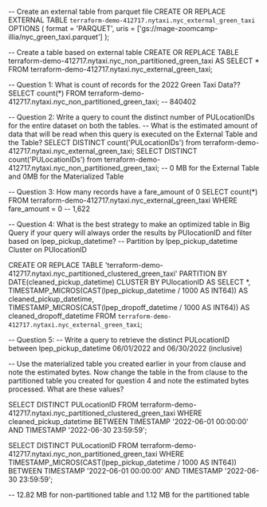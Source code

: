 -- Create an external table from parquet file
CREATE OR REPLACE EXTERNAL TABLE `terraform-demo-412717.nytaxi.nyc_external_green_taxi`
OPTIONS (
  format = 'PARQUET',
  uris = ['gs://mage-zoomcamp-illia/nyc_green_taxi.parquet']
);

-- Create a table based on external table
CREATE OR REPLACE TABLE terraform-demo-412717.nytaxi.nyc_non_partitioned_green_taxi AS
SELECT * FROM terraform-demo-412717.nytaxi.nyc_external_green_taxi;

-- Question 1: What is count of records for the 2022 Green Taxi Data??
SELECT count(*) FROM terraform-demo-412717.nytaxi.nyc_non_partitioned_green_taxi;
-- 840402

-- Question 2: Write a query to count the distinct number of PULocationIDs for the entire dataset on both the tables.
-- What is the estimated amount of data that will be read when this query is executed on the External Table and the Table?
SELECT DISTINCT count('PULocationIDs') from terraform-demo-412717.nytaxi.nyc_external_green_taxi;
SELECT DISTINCT count('PULocationIDs') from terraform-demo-412717.nytaxi.nyc_non_partitioned_green_taxi;
-- 0 MB for the External Table and 0MB for the Materialized Table


-- Question 3: How many records have a fare_amount of 0
SELECT count(*) FROM terraform-demo-412717.nytaxi.nyc_external_green_taxi WHERE fare_amount = 0
-- 1,622

-- Question 4: What is the best strategy to make an optimized table in Big Query if your query will always order the results by PUlocationID and filter based on lpep_pickup_datetime?
-- Partition by lpep_pickup_datetime Cluster on PUlocationID

CREATE OR REPLACE TABLE 'terraform-demo-412717.nytaxi.nyc_partitioned_clustered_green_taxi'
PARTITION BY DATE(cleaned_pickup_datetime)
CLUSTER BY PUlocationID AS
SELECT *, TIMESTAMP_MICROS(CAST(lpep_pickup_datetime / 1000 AS INT64)) AS cleaned_pickup_datetime, TIMESTAMP_MICROS(CAST(lpep_dropoff_datetime / 1000 AS INT64)) AS cleaned_dropoff_datetime FROM `terraform-demo-412717.nytaxi.nyc_external_green_taxi`;



-- Question 5:
-- Write a query to retrieve the distinct PULocationID between lpep_pickup_datetime 06/01/2022 and 06/30/2022 (inclusive)

-- Use the materialized table you created earlier in your from clause and note the estimated bytes. Now change the table in the from clause to the partitioned table you created for question 4 and note the estimated bytes processed. What are these values?


SELECT DISTINCT PULocationID 
FROM terraform-demo-412717.nytaxi.nyc_partitioned_clustered_green_taxi WHERE cleaned_pickup_datetime BETWEEN TIMESTAMP '2022-06-01 00:00:00' AND TIMESTAMP '2022-06-30 23:59:59';

SELECT DISTINCT PULocationID
FROM terraform-demo-412717.nytaxi.nyc_non_partitioned_green_taxi 
WHERE TIMESTAMP_MICROS(CAST(lpep_pickup_datetime / 1000 AS INT64)) BETWEEN TIMESTAMP '2022-06-01 00:00:00' AND TIMESTAMP '2022-06-30 23:59:59';

-- 12.82 MB for non-partitioned table and 1.12 MB for the partitioned table



